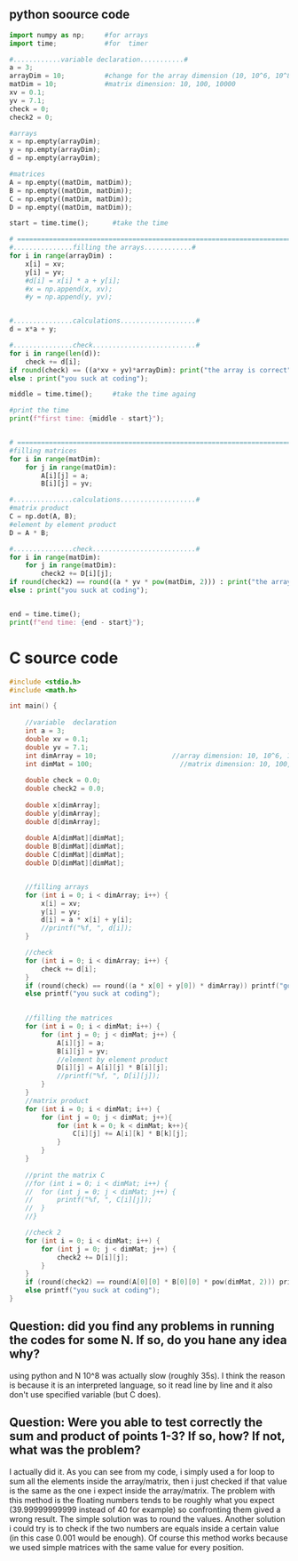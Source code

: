 ## python soource  code

```python
import numpy as np;     #for arrays
import time;            #for  timer

#............variable declaration...........#
a = 3;
arrayDim = 10;          #change for the array dimension (10, 10^6, 10^8)
matDim = 10;            #matrix dimension: 10, 100, 10000
xv = 0.1;
yv = 7.1;
check = 0;
check2 = 0;

#arrays
x = np.empty(arrayDim);
y = np.empty(arrayDim);
d = np.empty(arrayDim);

#matrices
A = np.empty((matDim, matDim));
B = np.empty((matDim, matDim));
C = np.empty((matDim, matDim));
D = np.empty((matDim, matDim));

start = time.time();      #take the time

# ====================================================================================================== #
#...............filling the arrays............#
for i in range(arrayDim) :
    x[i] = xv;
    y[i] = yv;
    #d[i] = x[i] * a + y[i];
    #x = np.append(x, xv);
    #y = np.append(y, yv);


#...............calculations...................#
d = x*a + y;

#...............check..........................#
for i in range(len(d)): 
    check += d[i];
if round(check) == ((a*xv + yv)*arrayDim): print("the array is correct")
else : print("you suck at coding");

middle = time.time();     #take the time againg

#print the time
print(f"first time: {middle - start}");


# ========================================================================================== #
#filling matrices
for i in range(matDim):
    for j in range(matDim):
        A[i][j] = a;
        B[i][j] = yv;

#...............calculations...................#
#matrix product
C = np.dot(A, B);
#element by element product
D = A * B;

#...............check..........................#
for i in range(matDim): 
    for j in range(matDim):
        check2 += D[i][j];
if round(check2) == round((a * yv * pow(matDim, 2))) : print("the array is correct")
else : print("you suck at coding");


end = time.time();
print(f"end time: {end - start}");
```

# C source code

```C
#include <stdio.h> 
#include <math.h>

int main() {
	
	//variable  declaration
	int a = 3;
	double xv = 0.1;
	double yv = 7.1;
	int dimArray = 10;                   //array dimension: 10, 10^6, 10^8
	int dimMat = 100;                      //matrix dimension: 10, 100, 10000
		
	double check = 0.0;
	double check2 = 0.0;
	
	double x[dimArray];
	double y[dimArray];
	double d[dimArray];
	
	double A[dimMat][dimMat];
	double B[dimMat][dimMat];
	double C[dimMat][dimMat];
	double D[dimMat][dimMat];


	//filling arrays
	for (int i = 0; i < dimArray; i++) {
		x[i] = xv;
		y[i] = yv;
		d[i] = a * x[i] + y[i];
		//printf("%f, ", d[i]);
	}

	//check 
	for (int i = 0; i < dimArray; i++) {
		check += d[i];
	}
	if (round(check) == round((a * x[0] + y[0]) * dimArray)) printf("good job");
	else printf("you suck at coding");
	

	//filling the matrices
	for (int i = 0; i < dimMat; i++) {
		for (int j = 0; j < dimMat; j++) {
			A[i][j] = a;
			B[i][j] = yv;
			//element by element product
			D[i][j] = A[i][j] * B[i][j];
			//printf("%f, ", D[i][j]);
		}
	}
	//matrix product
	for (int i = 0; i < dimMat; i++) {
		for (int j = 0; j < dimMat; j++){
			for (int k = 0; k < dimMat; k++){
				C[i][j] += A[i][k] * B[k][j];
			}
		}
	}
	
	//print the matrix C
	//for (int i = 0; i < dimMat; i++) {
	//	for (int j = 0; j < dimMat; j++) {
	//		printf("%f, ", C[i][j]);
	//	}
	//}

	//check 2
	for (int i = 0; i < dimMat; i++) {
		for (int j = 0; j < dimMat; j++) {
			check2 += D[i][j];
		}
	}
	if (round(check2) == round(A[0][0] * B[0][0] * pow(dimMat, 2))) printf("good job");
	else printf("you suck at coding");
}
```

## Question: did you find any problems in running the codes for some N. If so, do you hane any idea why?
using python and N 10^8 was actually slow (roughly 35s). I think the reason is because it is an interpreted language, so it read line by line and it also don't use specified variable (but C does).

## Question: Were you able to test correctly the sum and product of points 1-3? If so, how? If not, what was the problem?
I actually did it. As you can see from my code, i simply used a for loop  to sum all the elements inside the array/matrix, then i just checked if that value is the same as the one i expect inside the array/matrix. 
The problem with this method is the floating numbers tends to be roughly what you expect (39.99999999999 instead of 40 for example) so confronting them gived a wrong result. The simple solution was to round the values.
Another solution i could try is to check if the two numbers are equals inside a certain value (in this case 0.001 would be enough).
Of course this method works because we used simple matrices with the same value for every position.
